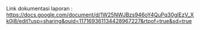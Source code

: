 Link dokumentasi laporan : https://docs.google.com/document/d/1W25NWJBzs946oY4QuPq30gIEzV_Xk0j8/edit?usp=sharing&ouid=117169361134428967227&rtpof=true&sd=true